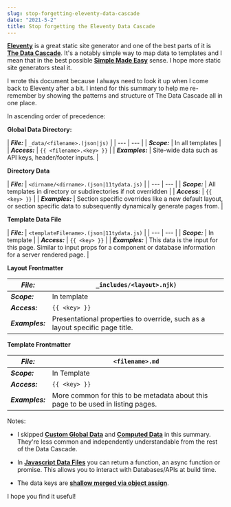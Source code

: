 ```yaml
---
slug: stop-forgetting-eleventy-data-cascade
date: "2021-5-2"
title: Stop forgetting the Eleventy Data Cascade
---
```

[**Eleventy**](https://www.11ty.dev/) is a great static site generator and one of the best parts of it is [**The Data Cascade**](https://www.11ty.dev/docs/data-cascade/). It's a notably simple way to map data to templates and I mean that in the best possible [**Simple Made Easy**](https://www.infoq.com/presentations/Simple-Made-Easy/) sense. I hope more static site generators steal it.

I wrote this document because I always need to look it up when I come back to Eleventy after a bit. I intend for this summary to help me re-remember by showing the patterns and structure of The Data Cascade all in one place.

In ascending order of precedence:

**Global Data Directory:**

| ***File:*** | `_data/<filename>.(json|js)` |
| --- | --- |
| ***Scope:*** | In all templates |
| ***Access:*** | `{{ <filename>.<key> }}` |
| ***Examples:*** | Site-wide data such as API keys, header/footer inputs. |

**Directory Data**

| ***File:*** | `<dirname/<dirname>.(json|11tydata.js)` |
| --- | --- |
| ***Scope:*** | All templates in directory or subdirectories if not overridden |
| ***Access:*** | `{{ <key> }}` |
| ***Examples:*** | Section specific overrides like a new default layout, or section specific data to subsequently dynamically generate pages from. |

**Template Data File**

| ***File:*** | `<templateFilename>.(json|11tydata.js)` |
| --- | --- |
| ***Scope:*** | In template |
| ***Access:*** | `{{ <key> }}` |
| ***Examples:*** | This data is the input for this page. Similar to input props for a component or database information for a server rendered page. |

**Layout Frontmatter**

| ***File:*** | `_includes/<layout>.njk)` |
| --- | --- |
| ***Scope:*** | In template |
| ***Access:*** | `{{ <key> }}` |
| ***Examples:*** | Presentational properties to override, such as a layout specific page title. |

**Template Frontmatter**

| ***File:*** | `<filename>.md` |
| --- | --- |
| ***Scope:*** | In Template |
| ***Access:*** | `{{ <key> }}` |
| ***Examples:*** | More common for this to be metadata about this page to be used in listing pages. |

Notes:

* I skipped [**Custom Global Data**](https://www.11ty.dev/docs/data-global-custom/) and [**Computed Data**](https://www.11ty.dev/docs/data-computed/) in this summary. They're less common and independently understandable from the rest of the Data Cascade.
    
* In [**Javascript Data Files**](https://www.11ty.dev/docs/data-js/) you can return a function, an async function or promise. This allows you to interact with Databases/APIs at build time.
    
* The data keys are [**shallow merged via object assign**](https://www.11ty.dev/docs/data-cascade/#example).
    

I hope you find it useful!